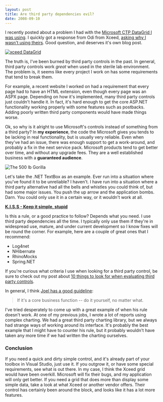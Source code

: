 ```yaml
---
layout: post
title: Are third party dependencies evil?
date: 2008-09-10
---
```


I recently posted about a problem I had with the [Microsoft CTP DataGrid I was using](http://www.ytechie.com/2008/09/disabling-wpf-datagrid-virtualization/). I quickly got a response from Odi from Xceed, [asking why I wasn't using theirs](http://www.ytechie.com/2008/09/disabling-wpf-datagrid-virtualization/). Good question, and deserves it's own blog post.

[![xceed DataGrid](image.png)](http://xceed.com/Grid_WPF_Intro.html) 

The truth is, I've been burned by third party controls in the past. In general, third party controls work _great_ when used in the sterile lab environment. The problem is, it seems like every project I work on has some requirements that tend to break them.

For example, a recent website I worked on had a requirement that every page had to have an HTML extension, even though every page was an ASPX page. Depending on how it's implemented, many third party controls just couldn't handle it. In fact, it's hard enough to get the core ASP.NET functionality working properly with some features such as postbacks. Adding poorly written third party components would have made things worse.

Ok, so why is it alright to use Microsoft's controls instead of something from a third party? In **my experience**, the code the Microsoft gives you tends to be lacking in real functionality, but is usually very reliable. Even when they've had an issue, there was enough support to get a work-around, and probably a fix in the next service pack. Microsoft products tend to get better over time, and without any upgrade fees. They are a well established business with a **guaranteed audience**.

![The 500 lb Gorilla](image-thumb.png)

Let's take the .NET TextBox as an example. Ever run into a situation where you've found it to be unreliable? I haven't. I have run into a situation where a third party alternative had all the bells and whistles you could think of, but had some major issues. You push the up arrow and the application bombs. Darn. You could only use it in a certain way, or it wouldn't work at all.

**[K.I.S.S - Keep it simple, stupid](http://en.wikipedia.org/wiki/KISS_principle)**

Is this a rule, or a good practice to follow? Depends what you need. I use third party dependencies all the time. I typically only use them if they're in widespread use, mature, and under current development so I know fixes will be round the corner. For example, here are a couple of great ones that I recommend:

* Log4net
* NHibernate
* RhinoMocks
* Spring.NET  

If you're curious what criteria I use when looking for a third party control, be sure to check out my post about [10 things to look for when evaluating third party controls](http://www.ytechie.com/2008/04/10-things-to-look-for-when-searching-for-net-controls/).

In general, I think [Joel has a good guideline](http://www.joelonsoftware.com/articles/fog0000000007.html):

  > If it's a core business function -- do it yourself, no matter what.

I've tried desperately to come up with a great example of when his rule doesn't work. At one of my previous jobs, I wrote a lot of reports using complex charting. We had a great third party charting library, but we always had strange ways of working around its interface. It's probably the best example that I might have to counter his rule, but it probably wouldn't have taken any more time if we had written the charting ourselves.

### Conclusion

If you need a quick and dirty simple control, and it's already part of your toolbox in Visual Studio, just use it. If you outgrow it, or have some special requirements, see what is out there. In my case, I think the Xceed grid would have been overkill. Microsoft will fix their bugs, and my application will only get better. If you need a grid that does more than display some simple data, take a look at what Xceed or another vendor offers. Their control has certainly been around the block, and looks like it has a lot more features.